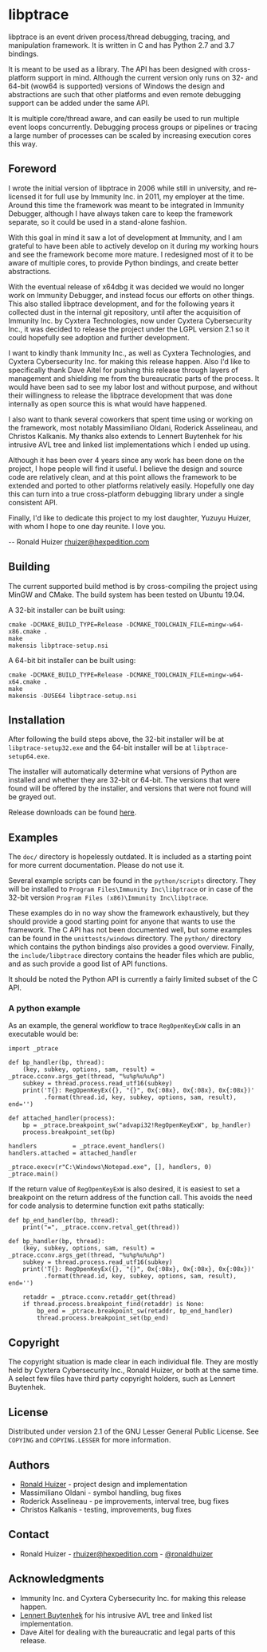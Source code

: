 # libptrace

libptrace is an event driven process/thread debugging, tracing, and
manipulation framework.  It is written in C and has Python 2.7 and 3.7
bindings.

It is meant to be used as a library.  The API has been designed with
cross-platform support in mind.  Although the current version only runs on 32-
and 64-bit (wow64 is supported) versions of Windows the design and abstractions
are such that other platforms and even remote debugging support can be added
under the same API.

It is multiple core/thread aware, and can easily be used to run multiple event
loops concurrently.  Debugging process groups or pipelines or tracing a large
number of processes can be scaled by increasing execution cores this way.


## Foreword

I wrote the initial version of libptrace in 2006 while still in university, and
re-licensed it for full use by Immunity Inc. in 2011, my employer at the time.
Around this time the framework was meant to be integrated in Immunity Debugger,
although I have always taken care to keep the framework separate, so it could
be used in a stand-alone fashion.

With this goal in mind it saw a lot of development at Immunity, and I am
grateful to have been able to actively develop on it during my working hours
and see the framework become more mature.  I redesigned most of it to be aware
of multiple cores, to provide Python bindings, and create better abstractions.

With the eventual release of x64dbg it was decided we would no longer work on
Immunity Debugger, and instead focus our efforts on other things.  This also
stalled libptrace development, and for the following years it collected dust in
the internal git repository, until after the acquisition of Immunity Inc. by
Cyxtera Technologies, now under Cyxtera Cybersecurity Inc., it was decided to
release the project under the LGPL version 2.1 so it could hopefully see
adoption and further development.

I want to kindly thank Immunity Inc., as well as Cyxtera Technologies, and
Cyxtera Cybersecurity Inc. for making this release happen.  Also I'd like to
specifically thank Dave Aitel for pushing this release through layers of
management and shielding me from the bureaucratic parts of the process.  It
would have been sad to see my labor lost and without purpose, and without
their willingness to release the libptrace development that was done internally
as open source this is what would have happened.

I also want to thank several coworkers that spent time using or working on the
framework, most notably Massimiliano Oldani, Roderick Asselineau, and Christos
Kalkanis.  My thanks also extends to Lennert Buytenhek for his intrusive AVL
tree and linked list implementations which I ended up using.

Although it has been over 4 years since any work has been done on the project,
I hope people will find it useful.  I believe the design and source code are
relatively clean, and at this point allows the framework to be extended and
ported to other platforms relatively easily.  Hopefully one day this can turn
into a true cross-platform debugging library under a single consistent API.

Finally, I'd like to dedicate this project to my lost daughter, Yuzuyu Huizer,
with whom I hope to one day reunite.  I love you.

  -- Ronald Huizer <rhuizer@hexpedition.com>

## Building

The current supported build method is by cross-compiling the project using
MinGW and CMake.  The build system has been tested on Ubuntu 19.04.

A 32-bit installer can be built using:
```
cmake -DCMAKE_BUILD_TYPE=Release -DCMAKE_TOOLCHAIN_FILE=mingw-w64-x86.cmake .
make
makensis libptrace-setup.nsi
```

A 64-bit bit installer can be built using:
```
cmake -DCMAKE_BUILD_TYPE=Release -DCMAKE_TOOLCHAIN_FILE=mingw-w64-x64.cmake .
make
makensis -DUSE64 libptrace-setup.nsi
```

## Installation

After following the build steps above, the 32-bit installer will be at
`libptrace-setup32.exe` and the 64-bit installer will be at
`libptrace-setup64.exe`.

The installer will automatically determine what versions of Python are
installed and whether they are 32-bit or 64-bit.  The versions that were found
will be offered by the installer, and versions that were not found will be
grayed out.

Release downloads can be found
[here](https://github.com/immunityinc/libptrace/releases).

## Examples

The `doc/` directory is hopelessly outdated.  It is included as a starting
point for more current documentation.  Please do not use it.

Several example scripts can be found in the `python/scripts` directory.  They
will be installed to `Program Files\Immunity Inc\libptrace` or in case of the
32-bit version `Program Files (x86)\Immunity Inc\libptrace`.

These examples do in no way show the framework exhaustively, but they should
provide a good starting point for anyone that wants to use the framework.  The
C API has not been documented well, but some examples can be found in the
`unittests/windows` directory.  The `python/` directory which contains the
python bindings also provides a good overview.  Finally, the
`include/libptrace` directory contains the header files which are public, and
as such provide a good list of API functions.

It should be noted the Python API is currently a fairly limited subset of the
C API.

### A python example

As an example, the general workflow to trace `RegOpenKeyExW` calls in an
executable would be:
```
import _ptrace

def bp_handler(bp, thread):
    (key, subkey, options, sam, result) = _ptrace.cconv.args_get(thread, "%u%p%u%u%p")
    subkey = thread.process.read_utf16(subkey)
    print('T{}: RegOpenKeyEx({}, "{}", 0x{:08x}, 0x{:08x}, 0x{:08x})'
          .format(thread.id, key, subkey, options, sam, result), end='')

def attached_handler(process):
    bp = _ptrace.breakpoint_sw("advapi32!RegOpenKeyExW", bp_handler)
    process.breakpoint_set(bp)

handlers          = _ptrace.event_handlers()
handlers.attached = attached_handler

_ptrace.execv(r"C:\Windows\Notepad.exe", [], handlers, 0)
_ptrace.main()
```

If the return value of `RegOpenKeyExW` is also desired, it is easiest to set
a breakpoint on the return address of the function call.  This avoids the
need for code analysis to determine function exit paths statically:
```
def bp_end_handler(bp, thread):
    print("=", _ptrace.cconv.retval_get(thread))

def bp_handler(bp, thread):
    (key, subkey, options, sam, result) = _ptrace.cconv.args_get(thread, "%u%p%u%u%p")
    subkey = thread.process.read_utf16(subkey)
    print('T{}: RegOpenKeyEx({}, "{}", 0x{:08x}, 0x{:08x}, 0x{:08x})'
          .format(thread.id, key, subkey, options, sam, result), end='')

    retaddr = _ptrace.cconv.retaddr_get(thread)
    if thread.process.breakpoint_find(retaddr) is None:
        bp_end = _ptrace.breakpoint_sw(retaddr, bp_end_handler)
        thread.process.breakpoint_set(bp_end)
```

## Copyright

The copyright situation is made clear in each individual file.  They are mostly
held by Cyxtera Cybersecurity Inc., Ronald Huizer, or both at the same time. A
select few files have third party copyright holders, such as Lennert Buytenhek.

## License

Distributed under version 2.1 of the GNU Lesser General Public License. See
`COPYING` and `COPYING.LESSER` for more information.

## Authors

* [Ronald Huizer](https://github.com/rhuizer/) - project design and implementation
* Massimiliano Oldani - symbol handling, bug fixes
* Roderick Asselineau - pe improvements, interval tree, bug fixes
* Christos Kalkanis - testing, improvements, bug fixes

## Contact

* Ronald Huizer - rhuizer@hexpedition.com -
  [@ronaldhuizer](https://twitter.com/ronaldhuizer)

## Acknowledgments

* Immunity Inc. and Cyxtera Cybersecurity Inc. for making this release happen.
* [Lennert Buytenhek](https://github.com/buytenh/) for his intrusive AVL tree
  and linked list implementation.
* Dave Aitel for dealing with the bureaucratic and legal parts of this release.
